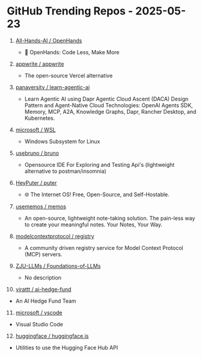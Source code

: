 # GitHub Trending Repos - 2025-05-23

1. [All-Hands-AI /    OpenHands](https://github.com/All-Hands-AI/OpenHands)
   - 🙌 OpenHands: Code Less, Make More

2. [appwrite /    appwrite](https://github.com/appwrite/appwrite)
   - The open-source Vercel alternative

3. [panaversity /    learn-agentic-ai](https://github.com/panaversity/learn-agentic-ai)
   - Learn Agentic AI using Dapr Agentic Cloud Ascent (DACA) Design Pattern and Agent-Native Cloud Technologies: OpenAI Agents SDK, Memory, MCP, A2A, Knowledge Graphs, Dapr, Rancher Desktop, and Kubernetes.

4. [microsoft /    WSL](https://github.com/microsoft/WSL)
   - Windows Subsystem for Linux

5. [usebruno /    bruno](https://github.com/usebruno/bruno)
   - Opensource IDE For Exploring and Testing Api's (lightweight alternative to postman/insomnia)

6. [HeyPuter /    puter](https://github.com/HeyPuter/puter)
   - 🌐 The Internet OS! Free, Open-Source, and Self-Hostable.

7. [usememos /    memos](https://github.com/usememos/memos)
   - An open-source, lightweight note-taking solution. The pain-less way to create your meaningful notes. Your Notes, Your Way.

8. [modelcontextprotocol /    registry](https://github.com/modelcontextprotocol/registry)
   - A community driven registry service for Model Context Protocol (MCP) servers.

9. [ZJU-LLMs /    Foundations-of-LLMs](https://github.com/ZJU-LLMs/Foundations-of-LLMs)
   - No description

10. [virattt /    ai-hedge-fund](https://github.com/virattt/ai-hedge-fund)
   - An AI Hedge Fund Team

11. [microsoft /    vscode](https://github.com/microsoft/vscode)
   - Visual Studio Code

12. [huggingface /    huggingface.js](https://github.com/huggingface/huggingface.js)
   - Utilities to use the Hugging Face Hub API

